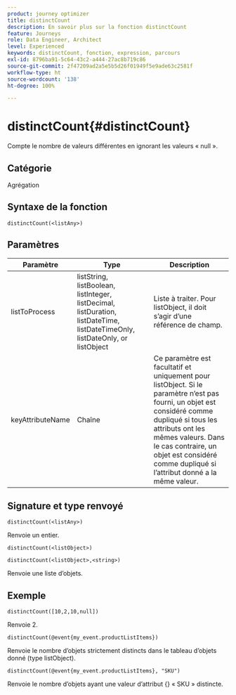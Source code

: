```yaml
---
product: journey optimizer
title: distinctCount
description: En savoir plus sur la fonction distinctCount
feature: Journeys
role: Data Engineer, Architect
level: Experienced
keywords: distinctCount, fonction, expression, parcours
exl-id: 8796ba91-5c64-43c2-a444-27ac8b719c86
source-git-commit: 2f47209ad2a5e5b5d26f01949f5e9ade63c2581f
workflow-type: ht
source-wordcount: '138'
ht-degree: 100%

---
```


# distinctCount{#distinctCount}

Compte le nombre de valeurs différentes en ignorant les valeurs « null ».

## Catégorie

Agrégation

## Syntaxe de la fonction

`distinctCount(<listAny>)`

## Paramètres

| Paramètre | Type | Description |
|-----------|------------------|------------------|
| listToProcess | listString, listBoolean, listInteger, listDecimal, listDuration, listDateTime, listDateTimeOnly, listDateOnly, or listObject | Liste à traiter. Pour listObject, il doit s’agir d’une référence de champ. |
| keyAttributeName | Chaîne | Ce paramètre est facultatif et uniquement pour listObject. Si le paramètre n’est pas fourni, un objet est considéré comme dupliqué si tous les attributs ont les mêmes valeurs. Dans le cas contraire, un objet est considéré comme dupliqué si l’attribut donné a la même valeur. |

## Signature et type renvoyé

`distinctCount(<listAny>)`

Renvoie un entier.

`distinctCount(<listObject>)`

`distinctCount(<listObject>,<string>)`

Renvoie une liste d’objets.


## Exemple

`distinctCount([10,2,10,null])`

Renvoie 2.

`distinctCount(@event{my_event.productListItems})`

Renvoie le nombre d’objets strictement distincts dans le tableau d’objets donné (type listObject).

`distinctCount(@event{my_event.productListItems}, "SKU")`

Renvoie le nombre d’objets ayant une valeur d’attribut {} « SKU » distincte.
